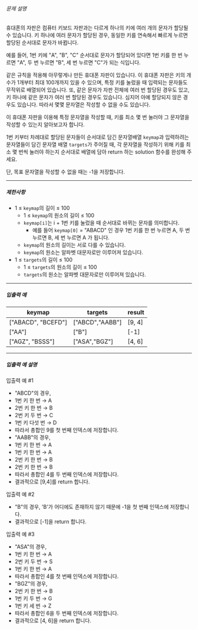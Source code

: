 
###### 문제 설명


휴대폰의 자판은 컴퓨터 키보드 자판과는 다르게 하나의 키에 여러 개의 문자가 할당될 수 있습니다. 키 하나에 여러 문자가 할당된 경우, 동일한 키를 연속해서 빠르게 누르면 할당된 순서대로 문자가 바뀝니다. 


예를 들어, 1번 키에 "A", "B", "C" 순서대로 문자가 할당되어 있다면 1번 키를 한 번 누르면 "A", 두 번 누르면 "B", 세 번 누르면 "C"가 되는 식입니다. 


같은 규칙을 적용해 아무렇게나 만든 휴대폰 자판이 있습니다. 이 휴대폰 자판은 키의 개수가 1개부터 최대 100개까지 있을 수 있으며, 특정 키를 눌렀을 때 입력되는 문자들도 무작위로 배열되어 있습니다. 또, 같은 문자가 자판 전체에 여러 번 할당된 경우도 있고, 키 하나에 같은 문자가 여러 번 할당된 경우도 있습니다. 심지어 아예 할당되지 않은 경우도 있습니다. 따라서 몇몇 문자열은 작성할 수 없을 수도 있습니다. 


이 휴대폰 자판을 이용해 특정 문자열을 작성할 때, 키를 최소 몇 번 눌러야 그 문자열을 작성할 수 있는지 알아보고자 합니다. 


1번 키부터 차례대로 할당된 문자들이 순서대로 담긴 문자열배열 `keymap`과 입력하려는 문자열들이 담긴 문자열 배열 `targets`가 주어질 때, 각 문자열을 작성하기 위해 키를 최소 몇 번씩 눌러야 하는지 순서대로 배열에 담아 return 하는 solution 함수를 완성해 주세요. 


단, 목표 문자열을 작성할 수 없을 때는 \-1을 저장합니다.




---


##### 제한사항


* 1 ≤ `keymap`의 길이 ≤ 100
	+ 1 ≤ `keymap`의 원소의 길이 ≤ 100
	+ `keymap[i]`는 i \+ 1번 키를 눌렀을 때 순서대로 바뀌는 문자를 의미합니다.
		- 예를 들어 `keymap[0]` \= "ABACD" 인 경우 1번 키를 한 번 누르면 A, 두 번 누르면 B, 세 번 누르면 A 가 됩니다.
	+ `keymap`의 원소의 길이는 서로 다를 수 있습니다.
	+ `keymap`의 원소는 알파벳 대문자로만 이루어져 있습니다.
* 1 ≤ `targets`의 길이 ≤ 100
	+ 1 ≤ `targets`의 원소의 길이 ≤ 100
	+ `targets`의 원소는 알파벳 대문자로만 이루어져 있습니다.




---


##### 입출력 예




| keymap | targets | result |
| --- | --- | --- |
| \["ABACD", "BCEFD"] | \["ABCD","AABB"] | \[9, 4] |
| \["AA"] | \["B"] | \[\-1] |
| \["AGZ", "BSSS"] | \["ASA","BGZ"] | \[4, 6] |




---


##### 입출력 예 설명


입출력 예 \#1 


* "ABCD"의 경우,
* 1번 키 한 번 → A
* 2번 키 한 번 → B
* 2번 키 두 번 → C
* 1번 키 다섯 번 → D
* 따라서 총합인 9를 첫 번째 인덱스에 저장합니다.
* "AABB"의 경우,
* 1번 키 한 번 → A
* 1번 키 한 번 → A
* 2번 키 한 번 → B
* 2번 키 한 번 → B
* 따라서 총합인 4를 두 번째 인덱스에 저장합니다.
* 결과적으로 \[9,4]를 return 합니다.


입출력 예 \#2 


* "B"의 경우, 'B'가 어디에도 존재하지 않기 때문에 \-1을 첫 번째 인덱스에 저장합니다.
* 결과적으로 \[\-1]을 return 합니다.


입출력 예 \#3 


* "ASA"의 경우,
* 1번 키 한 번 → A
* 2번 키 두 번 → S
* 1번 키 한 번 → A
* 따라서 총합인 4를 첫 번째 인덱스에 저장합니다.
* "BGZ"의 경우,
* 2번 키 한 번 → B
* 1번 키 두 번 → G
* 1번 키 세 번 → Z
* 따라서 총합인 6을 두 번째 인덱스에 저장합니다.
* 결과적으로 \[4, 6]을 return 합니다.




